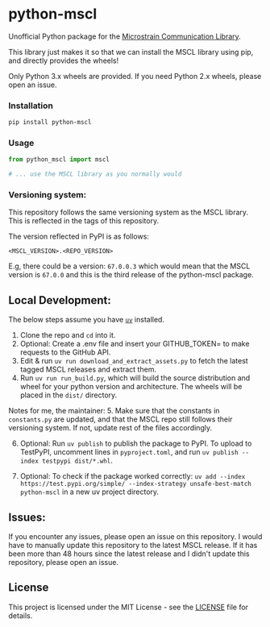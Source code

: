 # python-mscl

Unofficial Python package for the [Microstrain Communication Library](https://github.com/LORD-MicroStrain/MSCL/tree/master).

This library just makes it so that we can install the MSCL library using pip, and directly provides the wheels!

Only Python 3.x wheels are provided. If you need Python 2.x wheels, please open an issue.

### Installation

```bash
pip install python-mscl
```

### Usage

```python
from python_mscl import mscl

# ... use the MSCL library as you normally would
```

### Versioning system:

This repository follows the same versioning system as the MSCL library. This is reflected in the tags of this repository.

The version reflected in PyPI is as follows:

```
<MSCL_VERSION>.<REPO_VERSION>
```

E.g, there could be a version: `67.0.0.3` which would mean that the MSCL version is `67.0.0` and this is the third release of the python-mscl package.

## Local Development:

The below steps assume you have [`uv`](https://docs.astral.sh/uv/) installed.

1. Clone the repo and `cd` into it.
2. Optional: Create a .env file and insert your GITHUB_TOKEN= to make requests to the GitHub API.
3. Edit & run `uv run download_and_extract_assets.py` to fetch the latest tagged MSCL releases and extract them.
4. Run `uv run run_build.py`, which will build the source distribution and wheel for your python
version and architecture. The wheels will be placed in the `dist/` directory.

Notes for me, the maintainer:
5. Make sure that the constants in `constants.py` are updated, and that the MSCL repo still follows their
versioning system. If not, update rest of the files accordingly.

6. Optional: Run `uv publish` to publish the package to PyPI. To upload to TestPyPI, uncomment lines in `pyproject.toml`, and run `uv publish --index testpypi dist/*.whl`.

7. Optional: To check if the package worked correctly: `uv add --index https://test.pypi.org/simple/ --index-strategy unsafe-best-match python-mscl` in a new uv project directory.


## Issues:

If you encounter any issues, please open an issue on this repository. I would have to 
manually update this repository to the latest MSCL release. If it has been more than 48 hours since the latest release and I didn't update this repository, please open an issue. 

## License

This project is licensed under the MIT License - see the [LICENSE](LICENSE) file for details.

